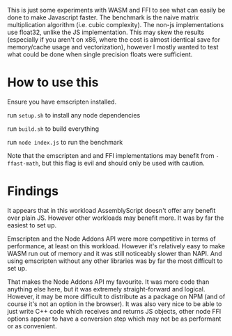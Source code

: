 This is just some experiments with WASM and FFI to see what can easily be done to make Javascript faster. The benchmark is the naive matrix multiplication algorithm (i.e. cubic complexity). The non-js implementations use float32, unlike the JS implementation. This may skew the results (especially if you aren't on x86, where the cost is almost identical save for memory/cache usage and vectorization), however I mostly wanted to test what could be done when single precision floats were sufficient.

# How to use this

Ensure you have emscripten installed.

run `setup.sh` to install any node dependencies

run `build.sh` to build everything

run `node index.js` to run the benchmark

Note that the emscripten and and FFI implementations may benefit from `-ffast-math`, but this flag is evil and should only be used with caution.

# Findings

It appears that in this workload AssemblyScript doesn't offer any benefit over plain JS. However other workloads may benefit more. It was by far the easiest to set up.

Emscripten and the Node Addons API were more competitive in terms of performance, at least on this workload. However it's relatively easy to make WASM run out of memory and it was still noticeably slower than NAPI. And using emscripten without any other libraries was by far the most difficult to set up.

That makes the Node Addons API my favourite. It was more code than anything else here, but it was extremely straight-forward and logical. However, it may be more difficult to distribute as a package on NPM (and of course it's not an option in the browser). It was also very nice to be able to just write C++ code which receives and returns JS objects, other node FFI options appear to have a conversion step which may not be as performant or as convenient.
